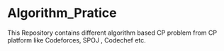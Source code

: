 # Algorithm_Pratice
This Repository contains different algorithm based CP problem from CP platform like Codeforces, SPOJ ,  Codechef etc. 
